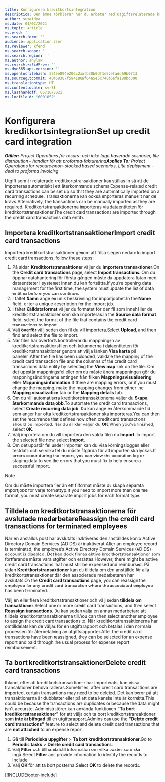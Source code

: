 ```yaml
---
title: Konfigurera kreditkortsintegration
description: Den ämne förklarar hur du arbetar med utgiftsrelaterade kreditkortstransaktioner.
author: suvaidya
ms.date: 04/02/2021
ms.topic: article
ms.prod: ''
ms.search.form: ''
audience: Application User
ms.reviewer: kfend
ms.search.scope: ''
ms.search.region: ''
ms.author: shylaw
ms.search.validFrom: ''
ms.dyn365.ops.version: ''
ms.openlocfilehash: 3555e894e206c2aafb30b0df1e52efadd69b0713
ms.sourcegitcommit: 40f68387f594180af64a5e5c748b6efa188bd300
ms.translationtype: HT
ms.contentlocale: sv-SE
ms.lasthandoff: 05/10/2021
ms.locfileid: "6001852"
---
```

# <a name="set-up-credit-card-integration"></a><span data-ttu-id="50fba-103">Konfigurera kreditkortsintegration</span><span class="sxs-lookup"><span data-stu-id="50fba-103">Set up credit card integration</span></span>

<span data-ttu-id="50fba-104">_**Gäller:** Project Operations för resurs- och icke lagerbaserade scenarier, lite distribution – handlar för att proforma-fakturering_</span><span class="sxs-lookup"><span data-stu-id="50fba-104">_**Applies To:** Project Operations for resource/non-stocked based scenarios, Lite deployment - deal to proforma invoicing_</span></span>

<span data-ttu-id="50fba-105">Utgift som är relaterade kreditkortstransaktioner kan ställas in så att de importeras automatiskt i ett återkommande schema.</span><span class="sxs-lookup"><span data-stu-id="50fba-105">Expense-related credit card transactions can be set up so that they are automatically imported on a recurring schedule.</span></span> <span data-ttu-id="50fba-106">Transaktionerna kan också importeras manuellt när de krävs.</span><span class="sxs-lookup"><span data-stu-id="50fba-106">Alternatively, the transactions can be manually imported as they are required.</span></span> <span data-ttu-id="50fba-107">Kreditkortstransaktionerna importeras via dataentiteten för kreditkortstransaktioner.</span><span class="sxs-lookup"><span data-stu-id="50fba-107">The credit card transactions are imported through the credit card transactions data entity.</span></span>

## <a name="import-credit-card-transactions"></a><span data-ttu-id="50fba-108">Importera kreditkortstransaktioner</span><span class="sxs-lookup"><span data-stu-id="50fba-108">Import credit card transactions</span></span>

<span data-ttu-id="50fba-109">Importera kreditkortstransaktioner genom att följa stegen nedan:</span><span class="sxs-lookup"><span data-stu-id="50fba-109">To import credit card transactions, follow these steps:</span></span>

1. <span data-ttu-id="50fba-110">På sidan **Kreditkortstransaktioner** väljer du **importera transaktioner**.</span><span class="sxs-lookup"><span data-stu-id="50fba-110">On the **Credit card transactions** page, select **Import transactions**.</span></span> <span data-ttu-id="50fba-111">Om du öppnar datahantering för första gången måste du uppdatera listan med dataentiteter i systemet innan du kan fortsätta.</span><span class="sxs-lookup"><span data-stu-id="50fba-111">If you’re opening data management for the first time, the system must update the list of data entities before you can continue.</span></span>
2. <span data-ttu-id="50fba-112">I fältet **Namn** ange en unik beskrivning för importjobbet.</span><span class="sxs-lookup"><span data-stu-id="50fba-112">In the **Name** field, enter a unique description for the import job.</span></span>
3. <span data-ttu-id="50fba-113">I fältet **Källdataformat** väljer du formatet för den fil som innehåller de kreditkortstransaktioner som ska importeras.</span><span class="sxs-lookup"><span data-stu-id="50fba-113">In the **Source data format** field, select the format of the file that contains the credit card transactions to import.</span></span>
4. <span data-ttu-id="50fba-114">Välj **överför** välj sedan den fil du vill importera.</span><span class="sxs-lookup"><span data-stu-id="50fba-114">Select **Upload**, and then find and select the file to import.</span></span>
5. <span data-ttu-id="50fba-115">När filen har överförts kontrollerar du mappningen av kreditkortstransaktionsfilen och kolumnerna i dataentiteten för kreditkortstransaktioner genom att välja länken **Visa karta** på panelen.</span><span class="sxs-lookup"><span data-stu-id="50fba-115">After the file has been uploaded, validate the mapping of the credit card transaction file and the columns of the credit card transactions data entity by selecting the **View map** link on the tile.</span></span> <span data-ttu-id="50fba-116">Om det uppstår mappningsfel eller om du måste ändra mappningen gör du mappningsändringarna antingen från fliken **Mappningsvisualisering** eller **Mappningsinformation**.</span><span class="sxs-lookup"><span data-stu-id="50fba-116">If there are mapping errors, or if you must change the mapping, make the mapping changes from either the **Mapping visualization** tab or the **Mapping details** tab.</span></span>
6. <span data-ttu-id="50fba-117">Om du vill automatisera kreditkortstransaktionerna väljer du **Skapa återkommande datajobb**.</span><span class="sxs-lookup"><span data-stu-id="50fba-117">To automate the credit card transactions, select **Create recurring data job**.</span></span> <span data-ttu-id="50fba-118">Du kan ange en återkommande tid som anger hur ofta kreditkortstransaktioner ska importeras.</span><span class="sxs-lookup"><span data-stu-id="50fba-118">You can then set the recurrence that defines how often credit card transactions should be imported.</span></span> <span data-ttu-id="50fba-119">När du är klar väljer du **OK**.</span><span class="sxs-lookup"><span data-stu-id="50fba-119">When you’ve finished, select **OK**.</span></span>
7. <span data-ttu-id="50fba-120">Välj importera om du vill importera den valda filen nu **Import**.</span><span class="sxs-lookup"><span data-stu-id="50fba-120">To import the selected file now, select **Import**.</span></span>
8. <span data-ttu-id="50fba-121">Om det uppstår fel under importen kan du visa körningsloggen eller testdata och se vilka fel du måste åtgärda för att importen ska lyckas.</span><span class="sxs-lookup"><span data-stu-id="50fba-121">If errors occur during the import, you can view the execution log or staging data to see the errors that you must fix to help ensure a successful import.</span></span>

> [!NOTE]
> <span data-ttu-id="50fba-122">Om du måste importera fler än ett filformat måste du skapa separata importjobb för varje formattyp.</span><span class="sxs-lookup"><span data-stu-id="50fba-122">If you need to import more than one file format, you must create separate import jobs for each format type.</span></span>

## <a name="reassign-the-credit-card-transactions-for-terminated-employees"></a><span data-ttu-id="50fba-123">Tilldela om kreditkortstransaktionerna för avslutade medarbetare</span><span class="sxs-lookup"><span data-stu-id="50fba-123">Reassign the credit card transactions for terminated employees</span></span>

<span data-ttu-id="50fba-124">När en anställds post har avslutats inaktiveras den anställdes konto Active Directory Domain Services (AD DS) är inaktiverat.</span><span class="sxs-lookup"><span data-stu-id="50fba-124">After an employee record is terminated, the employee’s Active Directory Domain Services (AD DS) account is disabled.</span></span> <span data-ttu-id="50fba-125">Det kan dock finnas aktiva kreditkortstransaktioner som fortfarande måste vara utgifter och ersättas.</span><span class="sxs-lookup"><span data-stu-id="50fba-125">However, there might be active credit card transactions that must still be expensed and reimbursed.</span></span> <span data-ttu-id="50fba-126">På sidan **Kreditkortstransaktioner** kan du tilldela om den anställde för alla kreditkortstransaktioner där den associerade medarbetaren har avslutats.</span><span class="sxs-lookup"><span data-stu-id="50fba-126">On the **Credit card transactions** page, you can reassign the employee for any credit card transaction where the associated employee has been terminated.</span></span>

<span data-ttu-id="50fba-127">Välj en eller flera kreditkortstransaktioner och välj sedan **tilldela om transaktioner**.</span><span class="sxs-lookup"><span data-stu-id="50fba-127">Select one or more credit card transactions, and then select **Reassign transactions**.</span></span> <span data-ttu-id="50fba-128">Du kan sedan välja en annan medarbetare att tilldela kreditkortstransaktionerna till.</span><span class="sxs-lookup"><span data-stu-id="50fba-128">You can then select another employee to assign the credit card transactions to.</span></span> <span data-ttu-id="50fba-129">När kreditkortstransaktionerna har omtilldelats kan de väljas för en utgiftsrapport och betalas i den normala processen för återbetalning av utgiftsrapporter.</span><span class="sxs-lookup"><span data-stu-id="50fba-129">After the credit card transactions have been reassigned, they can be selected for an expense report and paid through the usual process for expense report reimbursement.</span></span>

## <a name="delete-credit-card-transactions"></a><span data-ttu-id="50fba-130">Ta bort kreditkortstransaktioner</span><span class="sxs-lookup"><span data-stu-id="50fba-130">Delete credit card transactions</span></span> 

<span data-ttu-id="50fba-131">Ibland, efter att kreditkortstransaktioner har importerats, kan vissa transaktioner behöva raderas.</span><span class="sxs-lookup"><span data-stu-id="50fba-131">Sometimes, after credit card transactions are imported, certain transactions may need to be deleted.</span></span> <span data-ttu-id="50fba-132">Det kan beror på att transaktionerna är dubbletter eller på att data kanske inte är korrekta.</span><span class="sxs-lookup"><span data-stu-id="50fba-132">This could be because the transactions are duplicates or because the data might isn't accurate.</span></span> <span data-ttu-id="50fba-133">Administratörer kan använda funktionen **"Ta bort kreditkortstransaktioner"** för att välja och ta bort kreditkortstransaktioner som **inte är bifogad** till en utgiftsrapport.</span><span class="sxs-lookup"><span data-stu-id="50fba-133">Admins can use the **"Delete credit card transactions"** feature to select and delete credit card transactions that are **not attached** to an expense report.</span></span> 

1. <span data-ttu-id="50fba-134">Gå till **Periodiska uppgifter** > **Ta bort kreditkortstransaktioner**.</span><span class="sxs-lookup"><span data-stu-id="50fba-134">Go to **Periodic tasks** > **Delete credit card transactions**.</span></span>
2. <span data-ttu-id="50fba-135">Välj **Filter** och tillhandahåll information om vilka poster som ska ingå.</span><span class="sxs-lookup"><span data-stu-id="50fba-135">Select **Filter** and provide information to identify the records to include.</span></span>
3. <span data-ttu-id="50fba-136">Välj **OK** för att ta bort posterna.</span><span class="sxs-lookup"><span data-stu-id="50fba-136">Select **OK** to delete the records.</span></span> 

[!INCLUDE[footer-include](../includes/footer-banner.md)]
